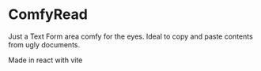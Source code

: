 # ComfyRead

Just a Text Form area comfy for the eyes. Ideal to copy and paste contents from ugly documents.


Made in react with vite